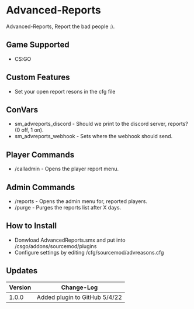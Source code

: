 # Advanced-Reports
Advanced-Reports, Report the bad people :).

## Game Supported
- CS:GO

## Custom Features
- Set your open report resons in the cfg file



## ConVars
- sm_advreports_discord - Should we print to the discord server, reports? (0 off, 1 on).
- sm_advreports_webhook - Sets where the webhook should send.

## Player Commands
- /calladmin - Opens the player report menu.

## Admin Commands
- /reports - Opens the admin menu for, reported players.
- /purge - Purges the reports list after X days.

## How to Install
- Donwload AdvancedReports.smx and put into /csgo/addons/sourcemod/plugins
- Configure settings by editing /cfg/sourcemod/advreasons.cfg

## Updates

| Version | Change-Log         |
| ------- | ------------------ |
| 1.0.0   | Added plugin to GitHub 5/4/22 |
